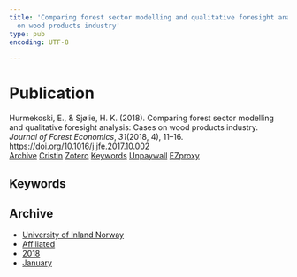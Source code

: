 ```yaml
---
title: 'Comparing forest sector modelling and qualitative foresight analysis: Cases
  on wood products industry'
type: pub
encoding: UTF-8

---
```

<h1>Publication</h1>
<article id="csl-bib-container-L6C9UXK8" class="csl-bib-container">
  <div class="csl-bib-body"> <div class="csl-entry">Hurmekoski, E., &#38; Sjølie, H. K. (2018). Comparing forest sector modelling and qualitative foresight analysis: Cases on wood products industry. <i>Journal of Forest Economics</i>, <i>31</i>(2018, 4), 11–16. <a href="https://doi.org/10.1016/j.jfe.2017.10.002">https://doi.org/10.1016/j.jfe.2017.10.002</a></div> </div>
  <div class="csl-bib-buttons">
    <a href="#taxonomy-article-L6C9UXK8" alt="archive" class="csl-bib-button">Archive</a>
    <a href="https://app.cristin.no/results/show.jsf?id=1558063" alt="Cristin" class="csl-bib-button">Cristin</a>
    <a href="http://zotero.org/groups/5881554/items/L6C9UXK8" alt="Zotero" class="csl-bib-button">Zotero</a>
    <a href="#keywords-article-L6C9UXK8" alt="keywords" class="csl-bib-button">Keywords</a>
    <a href="https://helda.helsinki.fi/bitstream/10138/313885/1/Hurmekoski_Sjolie_2017_accepted_manuscript_for_sharing.pdf" alt="Unpaywall" class="csl-bib-button">Unpaywall</a>
    <a href="https://helda.helsinki.fi/bitstream/10138/313885/1/Hurmekoski_Sjolie_2017_accepted_manuscript_for_sharing.pdf" alt="EZproxy" class="csl-bib-button">EZproxy</a>
  </div>
  <div id="csl-bib-meta-container-L6C9UXK8"></div>
</article>
<div id="csl-bib-meta-L6C9UXK8" class="csl-bib-meta">
  <article id="keywords-article-L6C9UXK8" class="keywords-article">
    <h1>Keywords</h1>
    
  </article>
  <article id="taxonomy-article-L6C9UXK8" class="taxonomy-article">
    <h1>Archive</h1>
    <ul>
      <li><a href="{{< params subfolder >}}en/archive/?key=3DCRN523">University of Inland Norway</a></li>
      <li><a href="{{< params subfolder >}}en/archive/?key=II9RDAME">Affiliated</a></li>
      <li><a href="{{< params subfolder >}}en/archive/?key=D943LLP2">2018</a></li>
      <li><a href="{{< params subfolder >}}en/archive/?key=6967IM5Z">January</a></li>
    </ul>
  </article>
</div>
